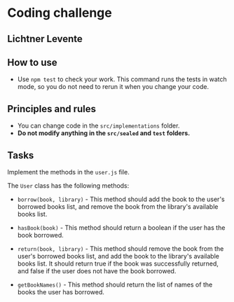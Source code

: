 # Coding challenge
## Lichtner Levente

## How to use

- Use `npm test` to check your work. This command runs the tests in watch mode, so you do  not need to rerun it when you change your code.

## Principles and rules

- You can change code in the `src/implementations` folder.
- **Do not modify anything in the `src/sealed` and `test` folders.**

## Tasks

Implement the methods in the `user.js` file.

The `User` class has the following methods:

- `borrow(book, library)` - This method should add the book to the user's borrowed books list, and
  remove the book from the library's available books list.


- `hasBook(book)` - This method should return a boolean if the user has the book borrowed.


- `return(book, library)` - This method should remove the book from the user's borrowed books list,
  and
  add the book to the library's available books list. It should return true if the book was successfully returned, and false if the user does not have the book borrowed.


- `getBookNames()` - This method should return the list of names of the books the user has borrowed.
